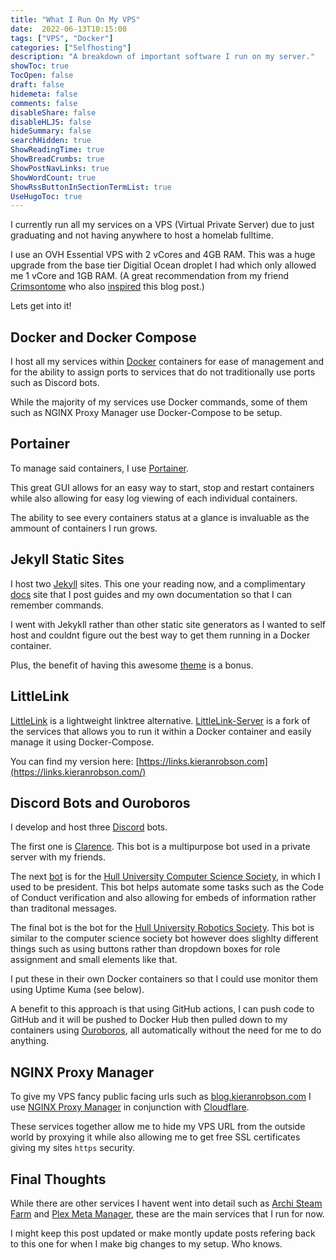 ```yaml
---
title: "What I Run On My VPS"
date:  2022-06-13T10:15:00
tags: ["VPS", "Docker"]
categories: ["Selfhosting"]
description: "A breakdown of important software I run on my server."
showToc: true
TocOpen: false
draft: false
hidemeta: false
comments: false
disableShare: false
disableHLJS: false
hideSummary: false
searchHidden: true
ShowReadingTime: true
ShowBreadCrumbs: true
ShowPostNavLinks: true
ShowWordCount: true
ShowRssButtonInSectionTermList: true
UseHugoToc: true
---
```

I currently run all my services on a VPS (Virtual Private Server) due to just graduating and not having anywhere to host a homelab fulltime. 

I use an OVH Essential VPS with 2 vCores and 4GB RAM. This was a huge upgrade from the base tier Digitial Ocean droplet I had which only allowed me 1 vCore and 1GB RAM. (A great recommendation from my friend [Crimsontome](https://github.com/CrimsonTome) who also [inspired](https://blog.crimsontome.com/posts/my-current-vps-setup/) this blog post.)

Lets get into it!

## Docker and Docker Compose
I host all my services within [Docker](https://www.docker.com/) containers for ease of management and for the ability to assign ports to services that do not traditionally use ports such as Discord bots.

While the majority of my services use Docker commands, some of them such as NGINX Proxy Manager use Docker-Compose to be setup. 

## Portainer
To manage said containers, I use [Portainer](https://github.com/search?q=portainer).

This great GUI allows for an easy way to start, stop and restart containers while also allowing for easy log viewing of each individual containers.

The ability to see every containers status at a glance is invaluable as the ammount of containers I run grows. 

## Jekyll Static Sites
I host two [Jekyll](https://github.com/jekyll/jekyll) sites. This one your reading now, and a complimentary [docs](https://docs.kieranrobson.com) site that I post guides and my own documentation so that I can remember commands. 

I went with Jekykll rather than other static site generators as I wanted to self host and couldnt figure out the best way to get them running in a Docker container.

Plus, the benefit of having this awesome [theme](https://github.com/cotes2020/jekyll-theme-chirpy) is a bonus. 

## LittleLink
[LittleLink](https://github.com/sethcottle/littlelink) is a lightweight linktree alternative. [LittleLink-Server](https://github.com/techno-tim/littlelink-server) is a fork of the services that allows you to run it within a Docker container and easily manage it using Docker-Compose. 

You can find my version here: [https://links.kieranrobson.com](https://links.kieranrobson.com/)

## Discord Bots and Ouroboros
I develop and host three [Discord](https://discord.com) bots.

The first one is [Clarence](https://github.com/KieranRobson/Clarence-Bot). This bot is a multipurpose bot used in a private server with my friends. 

The next [bot](https://github.com/hullcss/hullcss-discord-bot) is for the [Hull University Computer Science Society](https://hullcss.org), in which I used to be president. This bot helps automate some tasks such as the Code of Conduct verification and also allowing for embeds of information rather than traditonal messages.

The final bot is the bot for the [Hull University Robotics Society](https://github.com/Hull-Robotics-Society). This bot is similar to the computer science society bot however does slighlty different things such as using buttons rather than dropdown boxes for role assignment and small elements like that.

I put these in their own Docker containers so that I could use monitor them using Uptime Kuma (see below).

A benefit to this approach is that using GitHub actions, I can  push code to GitHub and it will be pushed to Docker Hub then pulled down to my containers using [Ouroboros](https://github.com/pyouroboros/ouroboros), all automatically without the need for me to do anything.

## NGINX Proxy Manager 
To give my VPS fancy public facing urls such as [blog.kieranrobson.com](https://blog.kieranrobson.com) I use [NGINX Proxy Manager](https://github.com/NginxProxyManager/nginx-proxy-manager?utm_source=nginx-proxy-manager) in conjunction with [Cloudflare](https://www.cloudflare.com/).

These services together allow me to hide my VPS URL from the outside world by proxying it while also allowing me to get free SSL certificates giving my sites `https` security. 

## Final Thoughts 
While there are other services I havent went into detail such as [Archi Steam Farm](https://github.com/JustArchiNET/ArchiSteamFarm) and [Plex Meta Manager](https://github.com/meisnate12/Plex-Meta-Manager), these are the main services that I run for now. 

I might keep this post updated or make montly update posts refering back to this one for when I make big changes to my setup. Who knows. 
